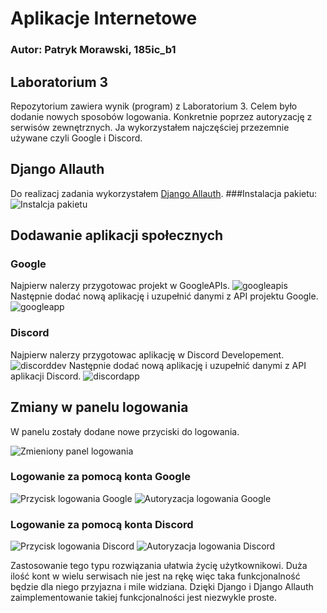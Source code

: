 # Aplikacje Internetowe

### Autor: Patryk Morawski, 185ic_b1

## Laboratorium 3
Repozytorium zawiera wynik (program) z Laboratorium 3. Celem było dodanie nowych sposobów logowania. 
Konkretnie poprzez autoryzację z serwisów zewnętrznych. 
Ja wykorzystałem najczęściej przezemnie używane czyli Google i Discord.

## Django Allauth

Do realizacj zadania wykorzystałem [Django Allauth](https://django-allauth.readthedocs.io/en/latest/).
###Instalacja pakietu:
![Instalcja pakietu](https://i.imgur.com/Sglr7Pj.png)

## Dodawanie aplikacji społecznych
### Google
Najpierw nalerzy przygotowac projekt w GoogleAPIs.
![googleapis](https://i.imgur.com/AoxrWh4.png)
Następnie dodać nową aplikację i uzupełnić danymi z API projektu Google.
![googleapp](https://i.imgur.com/02Re511.png)

### Discord
Najpierw nalerzy przygotowac aplikację w Discord Developement.
![discorddev](https://i.imgur.com/GaT59IQ.png)
Następnie dodać nową aplikację i uzupełnić danymi z API aplikacji Discord.
![discordapp](https://i.imgur.com/4RsX1KU.png)

## Zmiany w panelu logowania

W panelu zostały dodane nowe przyciski do logowania.

![Zmieniony panel logowania](https://i.imgur.com/xKT3MpG.png)

### Logowanie za pomocą konta Google

![Przycisk logowania Google](https://i.imgur.com/mkvO9Fc.png)
![Autoryzacja logowania Google](https://i.imgur.com/CcXcl5U.png)

### Logowanie za pomocą konta Discord

![Przycisk logowania Discord](https://i.imgur.com/keZWX0A.png)
![Autoryzacja logowania Discord](https://i.imgur.com/2oQf6mq.png)

Zastosowanie tego typu rozwiązania ułatwia życię użytkownikowi. Duża ilość kont w wielu serwisach nie jest na rękę więc taka funkcjonalność będzie dla niego przyjazna i mile widziana.
Dzięki Django i Django Allauth zaimplementowanie takiej funkcjonalności jest niezwykle proste.
